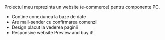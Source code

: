Proiectul meu reprezinta un website (e-commerce) pentru componente PC. 
  - Contine conexiunea la baze de date
  - Are mail-sender cu confirmarea comenzii
  - Design placut la vederea paginii
  - Responsive website
Preview and buy it!
